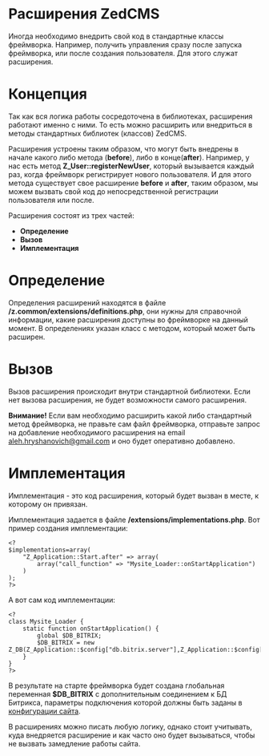 # Расширения ZedCMS #

Иногда необходимо внедрить свой код в стандартные классы фреймворка. Например, получить управления сразу после запуска фреймворка, или после создания пользователя. Для этого служат расширения.

# Концепция #
Так как вся логика работы сосредоточена в библиотеках, расширения работают именно с ними. То есть можно расширить или внедриться в методы стандартных библиотек (классов) ZedCMS.

Расширения устроены таким образом, что могут быть внедрены в начале какого либо метода (**before**), либо в конце(**after**). Например, у нас есть метод **Z\_User::registerNewUser**, который вызывается каждый раз, когда фреймворк регистрирует нового пользователя. И для этого метода существует свое расширение **before** и **after**, таким образом, мы можем вызвать свой код до непосредственной регистрации пользователя или после.

Расширения состоят из трех частей:
  * **Определение**
  * **Вызов**
  * **Имплементация**

# Определение #
Определения расширений находятся в файле **/z.common/extensions/definitions.php**, они нужны для справочной информации, какие расширения доступны во фреймворке на данный момент. В определениях указан класс с методом, который может быть расширен.

# Вызов #
Вызов расширения происходит внутри стандартной библиотеки. Если нет вызова расширения, не будет возможности самого расширения.

**Внимание!** Если вам необходимо расширить какой либо стандартный метод фреймворка, не правьте сам файл фреймворка, отправьте запрос на добавление необходимого расширения на email aleh.hryshanovich@gmail.com и оно будет оперативно добавлено.

# Имплементация #
Имплементация - это код расширения, который будет вызван в месте, к которому он привязан.

Имплементация задается в файле **/extensions/implementations.php**. Вот пример создания имплементации:
```
<?
$implementations=array(
    "Z_Application::Start.after" => array(
        array("call_function" => "Mysite_Loader::onStartApplication")
    )
);
?>
```

А вот сам код имплементации:
```
<?
class Mysite_Loader {
    static function onStartApplication() {
        global $DB_BITRIX;
        $DB_BITRIX = new Z_DB(Z_Application::$config["db.bitrix.server"],Z_Application::$config["db.bitrix.user"],Z_Application::$config["db.bitrix.password"],Z_Application::$config["db.bitrix.db"]);
    }
}
?>
```

В результате на старте фреймворка будет создана глобальная переменная **$DB\_BITRIX** с дополнительным соединением к БД Битрикса, параметры подключения которой должны быть заданы в [конфигурации сайта](SiteConfiguration.md).

В расширениях можно писать любую логику, однако стоит учитывать, куда внедряется расширение и как часто оно будет вызываться, чтобы не вызвать замедление работы сайта.